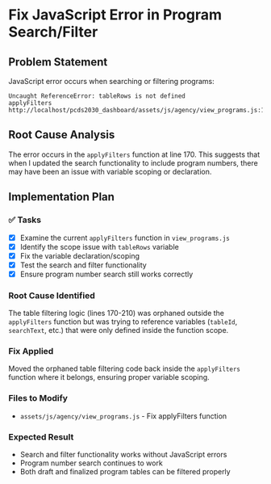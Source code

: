 # Fix JavaScript Error in Program Search/Filter

## Problem Statement
JavaScript error occurs when searching or filtering programs:
```
Uncaught ReferenceError: tableRows is not defined
applyFilters http://localhost/pcds2030_dashboard/assets/js/agency/view_programs.js:170
```

## Root Cause Analysis
The error occurs in the `applyFilters` function at line 170. This suggests that when I updated the search functionality to include program numbers, there may have been an issue with variable scoping or declaration.

## Implementation Plan

### ✅ Tasks
- [x] Examine the current `applyFilters` function in `view_programs.js`
- [x] Identify the scope issue with `tableRows` variable
- [x] Fix the variable declaration/scoping
- [x] Test the search and filter functionality
- [x] Ensure program number search still works correctly

### Root Cause Identified
The table filtering logic (lines 170-210) was orphaned outside the `applyFilters` function but was trying to reference variables (`tableId`, `searchText`, etc.) that were only defined inside the function scope.

### Fix Applied
Moved the orphaned table filtering code back inside the `applyFilters` function where it belongs, ensuring proper variable scoping.

### Files to Modify
- `assets/js/agency/view_programs.js` - Fix applyFilters function

### Expected Result
- Search and filter functionality works without JavaScript errors
- Program number search continues to work
- Both draft and finalized program tables can be filtered properly

